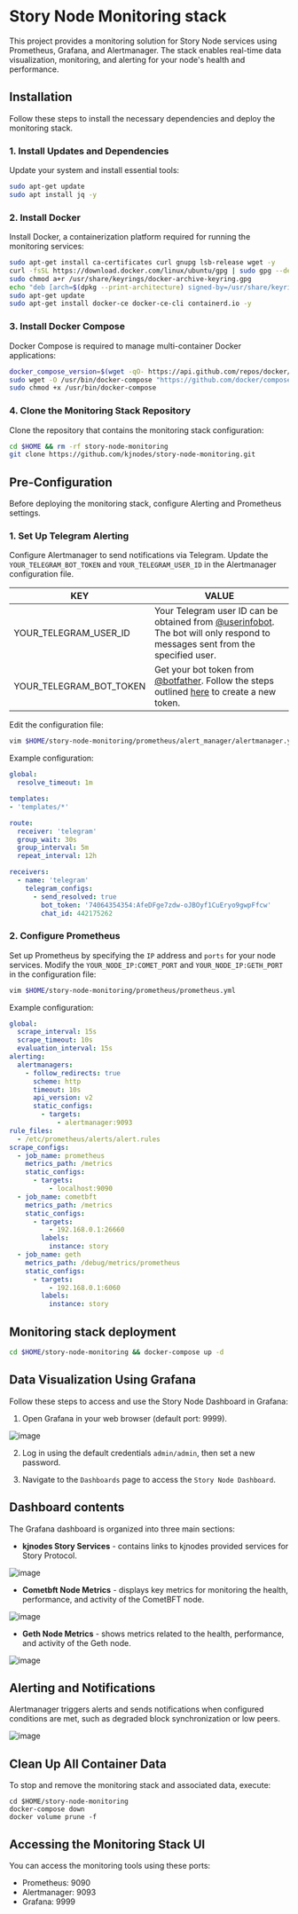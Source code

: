 # Story Node Monitoring stack

This project provides a monitoring solution for Story Node services using Prometheus, Grafana, and Alertmanager. The stack enables real-time data visualization, monitoring, and alerting for your node's health and performance.

## Installation

Follow these steps to install the necessary dependencies and deploy the monitoring stack.

### 1. Install Updates and Dependencies

Update your system and install essential tools:

```bash
sudo apt-get update
sudo apt install jq -y
```

### 2. Install Docker

Install Docker, a containerization platform required for running the monitoring services:

```bash
sudo apt-get install ca-certificates curl gnupg lsb-release wget -y
curl -fsSL https://download.docker.com/linux/ubuntu/gpg | sudo gpg --dearmor -o /usr/share/keyrings/docker-archive-keyring.gpg
sudo chmod a+r /usr/share/keyrings/docker-archive-keyring.gpg
echo "deb [arch=$(dpkg --print-architecture) signed-by=/usr/share/keyrings/docker-archive-keyring.gpg] https://download.docker.com/linux/ubuntu $(lsb_release -cs) stable" | sudo tee /etc/apt/sources.list.d/docker.list > /dev/null
sudo apt-get update
sudo apt-get install docker-ce docker-ce-cli containerd.io -y
```

### 3. Install Docker Compose

Docker Compose is required to manage multi-container Docker applications:

```bash
docker_compose_version=$(wget -qO- https://api.github.com/repos/docker/compose/releases/latest | jq -r ".tag_name")
sudo wget -O /usr/bin/docker-compose "https://github.com/docker/compose/releases/download/${docker_compose_version}/docker-compose-`uname -s`-`uname -m`"
sudo chmod +x /usr/bin/docker-compose
```

### 4. Clone the Monitoring Stack Repository

Clone the repository that contains the monitoring stack configuration:

```bash
cd $HOME && rm -rf story-node-monitoring
git clone https://github.com/kjnodes/story-node-monitoring.git
```

## Pre-Configuration

Before deploying the monitoring stack, configure Alerting and Prometheus settings.

### 1. Set Up Telegram Alerting

Configure Alertmanager to send notifications via Telegram. Update the `YOUR_TELEGRAM_BOT_TOKEN` and `YOUR_TELEGRAM_USER_ID` in the Alertmanager configuration file.

| KEY | VALUE |
|---------------|-------------|
| YOUR_TELEGRAM_USER_ID | Your Telegram user ID can be obtained from [@userinfobot](https://t.me/userinfobot). The bot will only respond to messages sent from the specified user. |
| YOUR_TELEGRAM_BOT_TOKEN | Get your bot token from [@botfather](https://telegram.me/botfather). Follow the steps outlined [here](https://core.telegram.org/bots#6-botfather) to create a new token. |

Edit the configuration file:

```bash
vim $HOME/story-node-monitoring/prometheus/alert_manager/alertmanager.yml
```

Example configuration:

```yml
global:
  resolve_timeout: 1m

templates: 
- 'templates/*'

route:
  receiver: 'telegram'
  group_wait: 30s
  group_interval: 5m
  repeat_interval: 12h

receivers:
  - name: 'telegram'
    telegram_configs:
      - send_resolved: true
        bot_token: '74064354354:AfeDFge7zdw-oJBOyf1CuEryo9gwpFfcw'
        chat_id: 442175262
```

### 2. Configure Prometheus

Set up Prometheus by specifying the `IP` address and `ports` for your node services. Modify the `YOUR_NODE_IP:COMET_PORT` and `YOUR_NODE_IP:GETH_PORT` in the configuration file:

```bash
vim $HOME/story-node-monitoring/prometheus/prometheus.yml
```

Example configuration:

```yml
global:
  scrape_interval: 15s
  scrape_timeout: 10s
  evaluation_interval: 15s
alerting:
  alertmanagers:
    - follow_redirects: true
      scheme: http
      timeout: 10s
      api_version: v2
      static_configs:
        - targets:
            - alertmanager:9093
rule_files:
  - /etc/prometheus/alerts/alert.rules
scrape_configs:
  - job_name: prometheus
    metrics_path: /metrics
    static_configs:
      - targets:
          - localhost:9090
  - job_name: cometbft
    metrics_path: /metrics
    static_configs:
      - targets:
          - 192.168.0.1:26660
        labels:
          instance: story
  - job_name: geth
    metrics_path: /debug/metrics/prometheus
    static_configs:
      - targets:
          - 192.168.0.1:6060
        labels:
          instance: story
```

## Monitoring stack deployment

```bash
cd $HOME/story-node-monitoring && docker-compose up -d
```

## Data Visualization Using Grafana

Follow these steps to access and use the Story Node Dashboard in Grafana:

1. Open Grafana in your web browser (default port: 9999).

![image](images/grafana-login.png)

2. Log in using the default credentials `admin/admin`, then set a new password.

3. Navigate to the `Dashboards` page to access the `Story Node Dashboard`.

## Dashboard contents

The Grafana dashboard is organized into three main sections:

- **kjnodes Story Services** - contains links to kjnodes provided services for Story Protocol.

![image](images/dashboard-kjnodes-services.png)

- **Cometbft Node Metrics** - displays key metrics for monitoring the health, performance, and activity of the CometBFT node.

![image](images/dashboard-cometbft-node-metrics.png)

- **Geth Node Metrics** - shows metrics related to the health, performance, and activity of the Geth node.

![image](images/dashboard-geth-node-metrics.png)

## Alerting and Notifications

Alertmanager triggers alerts and sends notifications when configured conditions are met, such as degraded block synchronization or low peers.

![image](images/telegram-alerts.png)

## Clean Up All Container Data

To stop and remove the monitoring stack and associated data, execute:

```
cd $HOME/story-node-monitoring
docker-compose down
docker volume prune -f
```

## Accessing the Monitoring Stack UI

You can access the monitoring tools using these ports:
- Prometheus: 9090
- Alertmanager: 9093
- Grafana: 9999
